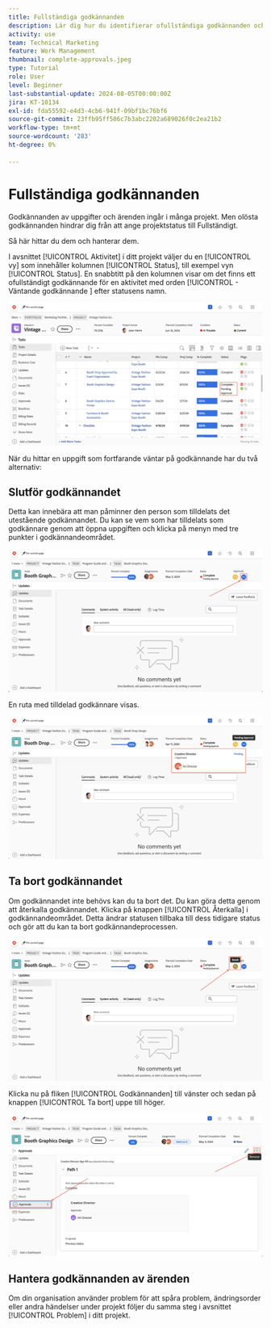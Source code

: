```yaml
---
title: Fullständiga godkännanden
description: Lär dig hur du identifierar ofullständiga godkännanden och löser dem så att du kan stänga ditt projekt i  [!DNL  Workfront].
activity: use
team: Technical Marketing
feature: Work Management
thumbnail: complete-approvals.jpeg
type: Tutorial
role: User
level: Beginner
last-substantial-update: 2024-08-05T00:00:00Z
jira: KT-10134
exl-id: fda55592-e4d3-4cb6-941f-09bf1bc76bf6
source-git-commit: 23ffb95ff506c7b3abc2202a689026f0c2ea21b2
workflow-type: tm+mt
source-wordcount: '283'
ht-degree: 0%

---
```


# Fullständiga godkännanden

Godkännanden av uppgifter och ärenden ingår i många projekt. Men olösta godkännanden hindrar dig från att ange projektstatus till Fullständigt.

Så här hittar du dem och hanterar dem.

I avsnittet [!UICONTROL Aktivitet] i ditt projekt väljer du en [!UICONTROL vy] som innehåller kolumnen [!UICONTROL Status], till exempel vyn [!UICONTROL Status]. En snabbtitt på den kolumnen visar om det finns ett ofullständigt godkännande för en aktivitet med orden [!UICONTROL  - Väntande godkännande ] efter statusens namn.

![Projektet visar ofullständigt godkännande](assets/pending-approval-1.png)

När du hittar en uppgift som fortfarande väntar på godkännande har du två alternativ:


## Slutför godkännandet

Detta kan innebära att man påminner den person som tilldelats det utestående godkännandet. Du kan se vem som har tilldelats som godkännare genom att öppna uppgiften och klicka på menyn med tre punkter i godkännandeområdet.

![Uppgiften visar godkännandeområde](assets/pending-approval-2.png)

En ruta med tilldelad godkännare visas.

![Uppgiften visar tilldelad godkännare](assets/pending-approval-3.png)


## Ta bort godkännandet

Om godkännandet inte behövs kan du ta bort det. Du kan göra detta genom att återkalla godkännandet. Klicka på knappen [!UICONTROL Återkalla] i godkännandeområdet. Detta ändrar statusen tillbaka till dess tidigare status och gör att du kan ta bort godkännandeprocessen.

![Aktiviteten visar återkallningsknappen](assets/pending-approval-5.png)

Klicka nu på fliken [!UICONTROL Godkännanden] till vänster och sedan på knappen [!UICONTROL Ta bort] uppe till höger.

![Aktivitet som visar knappen Ta bort godkännande](assets/pending-approval-6.png)

## Hantera godkännanden av ärenden

Om din organisation använder problem för att spåra problem, ändringsorder eller andra händelser under projekt följer du samma steg i avsnittet [!UICONTROL Problem] i ditt projekt.
